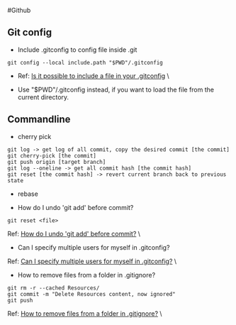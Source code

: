 #Github

## Git config

- Include .gitconfig to config file inside .git

```shell
git config --local include.path "$PWD"/.gitconfig
```

- Ref: [Is it possible to include a file in your .gitconfig](https://stackoverflow.com/questions/1557183/is-it-possible-to-include-a-file-in-your-gitconfig) \

- Use "$PWD"/.gitconfig instead, if you want to load the file from the current directory.

## Commandline
- cherry pick
```
git log -> get log of all commit, copy the desired commit [the commit]
git cherry-pick [the commit]
git push origin [target branch]
git log --oneline -> get all commit hash [the commit hash]
git reset [the commit hash] -> revert current branch back to previous state
```  

- rebase


- How do I undo 'git add' before commit?

```shell
git reset <file>
```
Ref: [How do I undo 'git add' before commit?](https://stackoverflow.com/questions/348170/how-do-i-undo-git-add-before-commit) \

- Can I specify multiple users for myself in .gitconfig?

Ref: [Can I specify multiple users for myself in .gitconfig?](https://stackoverflow.com/questions/4220416/can-i-specify-multiple-users-for-myself-in-gitconfig) \

- How to remove files from a folder in .gitignore?

```shell
git rm -r --cached Resources/
git commit -m "Delete Resources content, now ignored"
git push
```

Ref: [How to remove files from a folder in .gitignore?](https://stackoverflow.com/questions/71958273/how-to-remove-files-from-a-folder-in-gitignore) \
